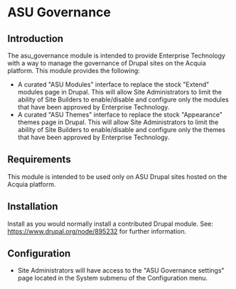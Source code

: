 # ASU Governance

## Introduction
The asu_governance module is intended to provide Enterprise Technology with a way to manage the governance of Drupal sites on the Acquia platform.
This module provides the following:
- A curated "ASU Modules" interface to replace the stock "Extend" modules page in Drupal. This will allow Site Administrators to limit the ability of Site Builders to enable/disable and configure only the modules that have been approved by Enterprise Technology.
- A curated "ASU Themes" interface to replace the stock "Appearance" themes page in Drupal. This will allow Site Administrators to limit the ability of Site Builders to enable/disable and configure only the themes that have been approved by Enterprise Technology.

## Requirements
This module is intended to be used only on ASU Drupal sites hosted on the Acquia platform.

## Installation
Install as you would normally install a contributed Drupal module.
See: https://www.drupal.org/node/895232 for further information.

## Configuration
- Site Administrators will have access to the "ASU Governance settings" page located in the System submenu of the Configuration menu.
